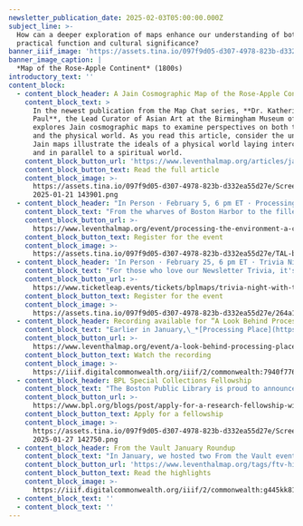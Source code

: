 ```yaml
---
newsletter_publication_date: 2025-02-03T05:00:00.000Z
subject_line: >-
  How can a deeper exploration of maps enhance our understanding of both their
  practical function and cultural significance?
banner_iiif_image: 'https://assets.tina.io/097f9d05-d307-4978-823b-d332ea55d27e/default (7).jpg'
banner_image_caption: |
  *Map of the Rose-Apple Continent* (1800s)
introductory_text: ''
content_block:
  - content_block_header: A Jain Cosmographic Map of the Rose‑Apple Continent
    content_block_text: >
      In the newest publication from the Map Chat series, **Dr. Katherine Anne
      Paul**, the Lead Curator of Asian Art at the Birmingham Museum of Art,
      explores Jain cosmographic maps to examine perspectives on both the cosmos
      and the physical world. As you read this article, consider the unique ways
      Jain maps illustrate the ideals of a physical world laying interconnected
      and in parallel to a spiritual world.
    content_block_button_url: 'https://www.leventhalmap.org/articles/jain-map-chat/'
    content_block_button_text: Read the full article
    content_block_image: >-
      https://assets.tina.io/097f9d05-d307-4978-823b-d332ea55d27e/Screenshot
      2025-01-21 143901.png
  - content_block_header: "In Person · February 5, 6 pm ET · Processing the Environment:\_A Conversation on Sensors "
    content_block_text: "From the wharves of Boston Harbor to the filled land underneath Back Bay, sensors are all over the place. They collect information about environmental factors, like air quality, water levels, and climate. But how exactly do these tiny pieces of digital infrastructure work, and how do the massive volumes of data that they collect actually get used?\n\nJoin us for an in-person discussion about sensors and environmental data, moderated by LMEC staff\_**Ian Spangler**\_and\_**Emily Bowe**\_(co-curators of the Leventhal Center’s current exhibition,\_*[Processing Place](https://www.leventhalmap.org/digital-exhibitions/processing-place/)*). You’ll learn about the contemporary digital technologies that quietly monitor the world around us, including what kinds of data can and can’t be collected, how people decide where to install sensors, and how the data is processed and transformed into actionable policies.\n"
    content_block_button_url: >-
      https://www.leventhalmap.org/event/processing-the-environment-a-conversation-on-sensors/
    content_block_button_text: Register for the event
    content_block_image: >-
      https://assets.tina.io/097f9d05-d307-4978-823b-d332ea55d27e/TAL-boston-harbor-SKYLINEVSOG0423-8e59cfd18f134c758a36a9d9d58d1333.jpg.png
  - content_block_header: 'In Person · February 25, 6 pm ET · Trivia Night with Transit Matters'
    content_block_text: "For those who love our Newsletter Trivia, it's time to show off your skills. Join us in person with\_**[TransitMatters](https://transitmatters.org/)**\_for a live in-person trivia night about Boston transit. Trivia will focus on the theme of transit equity, where knowledge about the city’s rails, routes, streets, and stations is encouraged. Food and drinks will be available to purchase from Newsfeed Cafe during this event. Map prizes will be awarded to winning teams!\n"
    content_block_button_url: >-
      https://www.ticketleap.events/tickets/bplmaps/trivia-night-with-transit-matters
    content_block_button_text: Register for the event
    content_block_image: >-
      https://assets.tina.io/097f9d05-d307-4978-823b-d332ea55d27e/264a183e-ed22-424e-9c16-427368ea1f4b.jpg.png
  - content_block_header: Recording available for “A Look Behind Processing Place”
    content_block_text: "Earlier in January,\_*[Processing Place](https://www.leventhalmap.org/digital-exhibitions/processing-place/)* co-curators **Ian Spangler** and **Emily Bowe** presented to the Washington Map Society about the origins of and future for LMEC’s current exhibition. In this hour-long talk, they discuss the roots of the collections highlighted in the show, how the these objects can inform understandings of our contemporary lives, and what the show can tell us about the future for archival collections related to the history of computer cartography. A recording of this talk is now available on the Leventhal Center YouTube channel.\n"
    content_block_button_url: >-
      https://www.leventhalmap.org/event/a-look-behind-processing-place-how-computers-and-cartographers-redrew-our-world/
    content_block_button_text: Watch the recording
    content_block_image: >-
      https://iiif.digitalcommonwealth.org/iiif/2/commonwealth:7940f7769/3385,400,3142,3394/,1200/0/default.jpg
  - content_block_header: BPL Special Collections Fellowship
    content_block_text: "The Boston Public Library is proud to announce two new research fellowships to support the use of BPL’s Special Collections:\n\n* The\_**Telling Boston's Stories Fellowship**\_is a four-week fellowship intended to support research projects whose focus is on the people and communities of Boston that are commonly left out of the historical narrative.\n* The\_**Surfacing Overlooked Stories Fellowship**\_is an eight-to-ten-week fellowship intended to highlight often overlooked voices and narratives in our collections. The theme for the 2025-2026 Surfacing Overlooked Stories fellowship will be looking into Black life and culture from Boston’s founding in 1630 through Boston’s incorporation as a city in 1822.\n\nThe BPL is currently accepting applications for both fellowships and applications are due on\_**Monday, March 3, 2025**.\n"
    content_block_button_url: >-
      https://www.bpl.org/blogs/post/apply-for-a-research-fellowship-with-the-bpls-special-collections-department/
    content_block_button_text: Apply for a fellowship
    content_block_image: >-
      https://assets.tina.io/097f9d05-d307-4978-823b-d332ea55d27e/Screenshot
      2025-01-27 142750.png
  - content_block_header: From the Vault January Roundup
    content_block_text: "In January, we hosted two From the Vault events: **[New Acquisitions](https://www.leventhalmap.org/articles/highlights-from-the-vault-new-acquisitions/)** and **[Reexamining History](https://www.leventhalmap.org/articles/highlights-from-the-vault-reexamining-history/)**. The first spotlighted some of the Center’s most recent additions to the collection and the latter featured maps curated in response to Percival Everett’s\_*[James](https://www.npr.org/2024/03/19/1239377175/james-reimagines-twains-huckleberry-finn-with-mordant-humor-and-horror)*, a reimagining of Mark Twain’s novel *Adventures of Huckleberry Finn*. *James* tells a familiar tale from a new perspective, putting Jim, an enslaved man befriended by Huck, at the center of the story.\n"
    content_block_button_url: 'https://www.leventhalmap.org/tags/ftv-highlights/'
    content_block_button_text: Read the highlights
    content_block_image: >-
      https://iiif.digitalcommonwealth.org/iiif/2/commonwealth:g445kk81h/full/,1200/0/default.jpg
  - content_block_text: ''
  - content_block_text: ''
---
```


